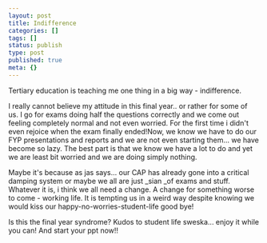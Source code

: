 ```yaml
---
layout: post
title: Indifference
categories: []
tags: []
status: publish
type: post
published: true
meta: {}
---
```

Tertiary education is teaching me one thing in a big way - indifference.

I really cannot believe my attitude in this final year.. or rather for some of us. I go for exams doing half the questions correctly and we come out feeling completely normal and not even worried. For the first time i didn't even rejoice when the exam finally ended!Now, we know we have to do our FYP presentations and reports and we are not even starting them... we have become so lazy. The best part is that we know we have a lot to do and yet we are least bit worried and we are doing simply nothing.

Maybe it's because as jas says... our CAP has already gone into a critical damping system or maybe we all are just _sian _of exams and stuff. Whatever it is, i think we all need a change. A change for something worse to come - working life. It is tempting us in a weird way despite knowing we would kiss our happy-no-worries-student-life good bye!

Is this the final year syndrome? Kudos to student life sweska... enjoy it while you can! And start your ppt now!!
